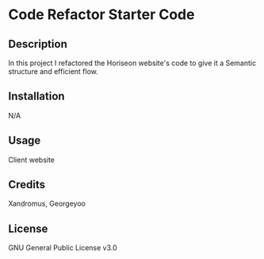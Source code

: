 # Code Refactor Starter Code

## Description

In this project I refactored the Horiseon website's code to give it a Semantic structure and efficient flow.

## Installation

N/A

## Usage

Client website

## Credits

Xandromus, Georgeyoo

## License

GNU General Public License v3.0

